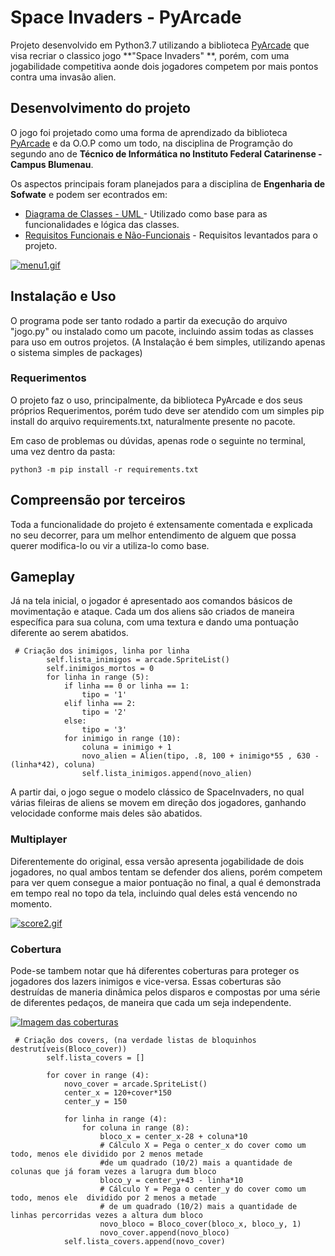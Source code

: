 # Space Invaders - PyArcade

Projeto desenvolvido em Python3.7 utilizando a biblioteca [PyArcade](http://arcade.academy/) que visa recriar o classico jogo **"Space Invaders" **,
porém, com uma jogabilidade competitiva aonde dois jogadores competem por mais pontos contra uma invasão alien.

## Desenvolvimento do projeto

O jogo foi projetado como uma forma de aprendizado da biblioteca [PyArcade](http://arcade.academy/) e da O.O.P como um todo, na disciplina de Programção do segundo ano de **Técnico de Informática no Instituto Federal Catarinense - Campus Blumenau**.

Os aspectos principais foram planejados para a disciplina de **Engenharia de Sofwate** e podem ser econtrados em:

* [Diagrama de Classes - UML ](https://www.lucidchart.com/invitations/accept/521ac160-6dbe-4b68-99d4-3f349e7ae05e) - Utilizado como base para as funcionalidades e lógica das classes.
* [Requisitos Funcionais e Não-Funcionais](https://docs.google.com/document/d/1MDXXXvBGJVtEZA573gmeRsSRpweHLWi_mhOSCG5KCzw/edit?usp=sharing) - Requisitos levantados para o projeto.


[![menu1.gif](https://s5.gifyu.com/images/menu1.gif)](https://gifyu.com/image/mFcE)


## Instalação e Uso

O programa pode ser tanto rodado a partir da execução do arquivo "jogo.py" ou instalado como um pacote, incluindo assim todas as classes para uso em outros projetos.
(A Instalação é bem simples, utilizando apenas o sistema simples de packages)

### Requerimentos

O projeto faz o uso, principalmente, da biblioteca PyArcade e dos seus próprios Requerimentos, porém tudo deve ser atendido com um simples pip install do arquivo requirements.txt, naturalmente presente no pacote.

Em caso de problemas ou dúvidas, apenas rode o seguinte no terminal, uma vez dentro da pasta:
```
python3 -m pip install -r requirements.txt
```

## Compreensão por terceiros

Toda a funcionalidade do projeto é extensamente comentada e explicada no seu decorrer, para um melhor entendimento de alguem que possa querer modifica-lo ou vir a utiliza-lo como base.


## Gameplay

Já na tela inicial, o jogador é apresentado aos comandos básicos de movimentação e ataque.
Cada um dos aliens são criados de maneira específica para sua coluna, com uma textura e dando uma pontuação diferente ao serem abatidos.

```
 # Criação dos inimigos, linha por linha
        self.lista_inimigos = arcade.SpriteList()
        self.inimigos_mortos = 0
        for linha in range (5):
            if linha == 0 or linha == 1:
                tipo = '1'
            elif linha == 2:
                tipo = '2'
            else:
                tipo = '3'
            for inimigo in range (10):
                coluna = inimigo + 1
                novo_alien = Alien(tipo, .8, 100 + inimigo*55 , 630 - (linha*42), coluna)
                self.lista_inimigos.append(novo_alien)
```
A partir dai, o jogo segue o modelo clássico de SpaceInvaders, no qual várias fileiras de aliens se movem em direção dos jogadores, ganhando velocidade conforme mais deles são abatidos.

### Multiplayer
Diferentemente do original, essa versão apresenta jogabilidade de dois jogadores, no qual ambos tentam se defender dos aliens, porém competem para ver quem consegue a maior pontuação no final, a qual é demonstrada em tempo real no topo da tela, incluindo qual deles está vencendo no momento.

[![score2.gif](https://s5.gifyu.com/images/score2.gif)](https://gifyu.com/image/mFc9)

### Cobertura
Pode-se tambem notar que há diferentes coberturas para proteger os jogadores dos lazers inimigos e vice-versa.
Essas coberturas são destruídas de maneria dinâmica pelos disparos e compostas por uma série de diferentes pedaços, de maneira que cada um seja independente.

[![Imagem das coberturas](https://s5.gifyu.com/images/cover1.gif)](https://gifyu.com/image/mFc3)
```
 # Criação dos covers, (na verdade listas de bloquinhos destrutíveis(Bloco_cover))
        self.lista_covers = []
    
        for cover in range (4):
            novo_cover = arcade.SpriteList()
            center_x = 120+cover*150
            center_y = 150

            for linha in range (4):
                for coluna in range (8):
                    bloco_x = center_x-28 + coluna*10      
                    # Cálculo X = Pega o center_x do cover como um todo, menos ele dividido por 2 menos metade 
                    #de um quadrado (10/2) mais a quantidade de colunas que já foram vezes a larugra dum bloco
                    bloco_y = center_y+43 - linha*10
                    # Cálculo Y = Pega o center_y do cover como um todo, menos ele  dividido por 2 menos a metade
                    # de um quadrado (10/2) mais a quantidade de linhas percorridas vezes a altura dum bloco
                    novo_bloco = Bloco_cover(bloco_x, bloco_y, 1)
                    novo_cover.append(novo_bloco)
            self.lista_covers.append(novo_cover)
```